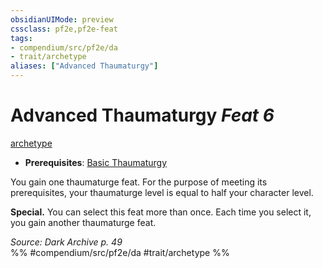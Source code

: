 ```yaml
---
obsidianUIMode: preview
cssclass: pf2e,pf2e-feat
tags:
- compendium/src/pf2e/da
- trait/archetype
aliases: ["Advanced Thaumaturgy"]
---
```

# Advanced Thaumaturgy  *Feat 6*  
[archetype](archetype.md "Archetype Feat Trait")  

- **Prerequisites**: [Basic Thaumaturgy](basic-thaumaturgy-da.md)

You gain one thaumaturge feat. For the purpose of meeting its prerequisites, your thaumaturge level is equal to half your character level.

**Special.** You can select this feat more than once. Each time you select it, you gain another thaumaturge feat.

*Source: Dark Archive p. 49*  
%% #compendium/src/pf2e/da #trait/archetype %%